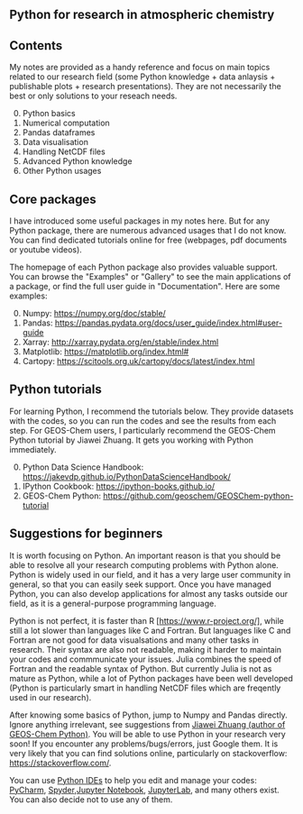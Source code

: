 ## Python for research in atmospheric chemistry

## Contents
My notes are provided as a handy reference and focus on main topics related to our research field (some Python knowledge + data anlaysis + publishable plots + research presentations). They are not necessarily the best or only solutions to your reseach needs. 

0. Python basics
1. Numerical computation
2. Pandas dataframes
3. Data visualisation
4. Handling NetCDF files
5. Advanced Python knowledge
6. Other Python usages

## Core packages
I have introduced some useful packages in my notes here. But for any Python package, there are numerous advanced usages that I do not know. You can find dedicated tutorials online for free (webpages, pdf documents or youtube videos). 

The homepage of each Python package also provides valuable support. You can browse the "Examples" or "Gallery" to see the main applications of a package, or find the full user guide in "Documentation". Here are some examples:

0. Numpy: https://numpy.org/doc/stable/
1. Pandas: https://pandas.pydata.org/docs/user_guide/index.html#user-guide
2. Xarray: http://xarray.pydata.org/en/stable/index.html
3. Matplotlib: https://matplotlib.org/index.html#
4. Cartopy: https://scitools.org.uk/cartopy/docs/latest/index.html 

## Python tutorials
For learning Python, I recommend the tutorials below. They provide datasets with the codes, so you can run the codes and see the results from each step. For GEOS-Chem users, I particularly recommend the GEOS-Chem Python tutorial by Jiawei Zhuang. It gets you working with Python immediately.

0. Python Data Science Handbook: https://jakevdp.github.io/PythonDataScienceHandbook/
1. IPython Cookbook: https://ipython-books.github.io/
2. GEOS-Chem Python: https://github.com/geoschem/GEOSChem-python-tutorial

## Suggestions for beginners
It is worth focusing on Python. An important reason is that you should be able to resolve all your research computing problems with Python alone. Python is widely used in our field, and it has a very large user community in general, so that you can easily seek support. Once you have managed Python, you can also develop applications for almost any tasks outside our field, as it is a general-purpose programming language. 

Python is not perfect, it is faster than R [https://www.r-project.org/], while still a lot slower than languages like C and Fortran. But languages like C and Fortran are not good for data visualsations and many other tasks in research. Their syntax are also not readable, making it harder to maintain your codes and commmunicate your issues. Julia combines the speed of Fortran and the readable syntax of Python. But currently Julia is not as mature as Python, while a lot of Python packages have been well developed (Python is particularly smart in handling NetCDF files which are freqently used in our research). 

After knowing some basics of Python, jump to Numpy and Pandas directly. Ignore anything irrelevant, see suggestions from [Jiawei Zhuang (author of GEOS-Chem Python)](https://github.com/geoschem/GEOSChem-python-tutorial#how-to-learn-python). You will be able to use Python in your research very soon! If you encounter any problems/bugs/errors, just Google them. It is very likely that you can find solutions online, particularly on stackoverflow: https://stackoverflow.com/.

You can use [Python IDEs](https://en.wikipedia.org/wiki/Integrated_development_environment) to help you edit and manage your codes: [PyCharm](https://www.jetbrains.com/pycharm/), [Spyder](https://www.spyder-ide.org/),[Jupyter Notebook](https://jupyter.org/), [JupyterLab](https://jupyter.org/), and many others exist. You can also decide not to use any of them.
